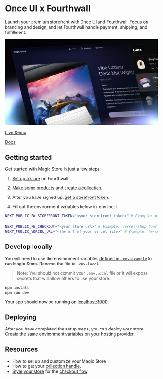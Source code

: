 # Once UI x Fourthwall

Launch your premium storefront with Once UI and Fourthwall. Focus on branding and design, and let Fourthwall handle payment, shipping, and fulfillment.

![Magic Store Image](public/images/about.jpg)

[Live Demo](https://store.dopler.app)

[Docs](https://docs.once-ui.com/docs/magic-store/quick-start)

## Getting started

Get started with Magic Store in just a few steps:

1. [Set up a store](https://link.fourthwall.com/ref/design-engineers-club) on Fourthwall.

2. [Make some products](https://my-shop.fourthwall.com/admin/dashboard/products/all/) and [create a collection](https://my-shop.fourthwall.com/admin/dashboard/products/collections/).

3. After you have signed up, [get a storefront token](https://my-shop.fourthwall.com/admin/dashboard/settings/for-developers).

4. Fill out the environment variables below in .env.local.

```bash
NEXT_PUBLIC_FW_STOREFRONT_TOKEN="<your storefront token>" # Example: ptkn_...

NEXT_PUBLIC_FW_CHECKOUT="<your store url>" # Example: vercel-shop.fourthwall.com. Used for checkout
NEXT_PUBLIC_VERCEL_URL="<the url of your vercel site>" # Example: fw-commerce.vercel.app. This is used for sitemap.xml + robots.txt.
```

## Develop locally

You will need to use the environment variables [defined in `.env.example`](.env.example) to run Magic Store. Rename the file to `.env.local`.

> Note: You should not commit your `.env.local` file or it will expose secrets that will allow others to use your store.

```bash
npm install
npm run dev
```

Your app should now be running on [localhost:3000](http://localhost:3000/).

## Deploying

After you have completed the setup steps, you can deploy your store. Create the same environment variables on your hosting provider.

## Resources
* How to set up and customize your [Magic Store](https://docs.once-ui.com/docs/magic-store/quick-start)
* How to get your [collection handle](https://docs.fourthwall.com/storefront/collection).
* [Style your store](https://my-shop.fourthwall.com/admin/dashboard/store-design/layout/index/) for the [checkout flow](https://docs.fourthwall.com/storefront/checkout).